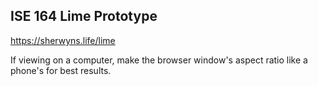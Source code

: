 ISE 164 Lime Prototype
-------------------------
https://sherwyns.life/lime

If viewing on a computer, make the browser window's aspect ratio like a phone's for best results.


